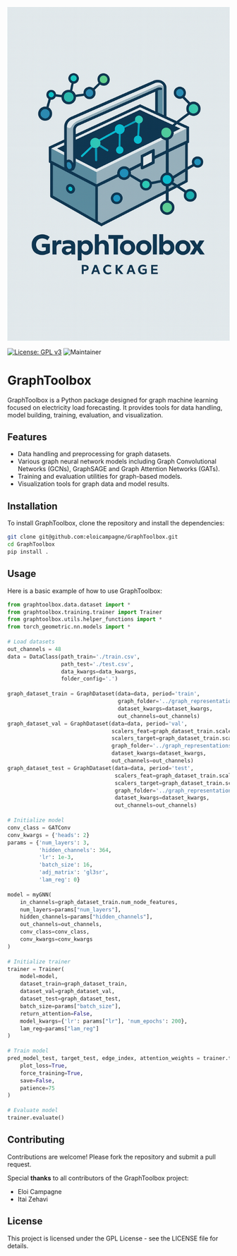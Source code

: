 ![alt text](docs/source/_static/logo_dark.png)

[![License: GPL v3](https://img.shields.io/badge/License-GPLv3-blue.svg)](https://www.gnu.org/licenses/gpl-3.0)
![Maintainer](https://img.shields.io/badge/maintainer-E.Campagne-blue)

# GraphToolbox

GraphToolbox is a Python package designed for graph machine learning focused on electricity load forecasting. It provides tools for data handling, model building, training, evaluation, and visualization.

## Features

- Data handling and preprocessing for graph datasets.
- Various graph neural network models including Graph Convolutional Networks (GCNs), GraphSAGE and Graph Attention Networks (GATs).
- Training and evaluation utilities for graph-based models.
- Visualization tools for graph data and model results.

## Installation

To install GraphToolbox, clone the repository and install the dependencies:

```sh
git clone git@github.com:eloicampagne/GraphToolbox.git
cd GraphToolbox
pip install .
```

## Usage

Here is a basic example of how to use GraphToolbox:

```python
from graphtoolbox.data.dataset import *
from graphtoolbox.training.trainer import Trainer
from graphtoolbox.utils.helper_functions import *
from torch_geometric.nn.models import *

# Load datasets
out_channels = 48
data = DataClass(path_train='./train.csv', 
                 path_test='./test.csv', 
                 data_kwargs=data_kwargs,
                 folder_config='.')

graph_dataset_train = GraphDataset(data=data, period='train', 
                                   graph_folder='../graph_representations',
                                   dataset_kwargs=dataset_kwargs,
                                   out_channels=out_channels)
graph_dataset_val = GraphDataset(data=data, period='val', 
                                 scalers_feat=graph_dataset_train.scalers_feat, 
                                 scalers_target=graph_dataset_train.scalers_target,
                                 graph_folder='../graph_representations',
                                 dataset_kwargs=dataset_kwargs,
                                 out_channels=out_channels)
graph_dataset_test = GraphDataset(data=data, period='test',
                                  scalers_feat=graph_dataset_train.scalers_feat, 
                                  scalers_target=graph_dataset_train.scalers_target,
                                  graph_folder='../graph_representations',
                                  dataset_kwargs=dataset_kwargs,
                                  out_channels=out_channels)

# Initialize model
conv_class = GATConv
conv_kwargs = {'heads': 2}
params = {'num_layers': 3, 
          'hidden_channels': 364, 
          'lr': 1e-3, 
          'batch_size': 16, 
          'adj_matrix': 'gl3sr', 
          'lam_reg': 0}

model = myGNN(
    in_channels=graph_dataset_train.num_node_features,
    num_layers=params["num_layers"],
    hidden_channels=params["hidden_channels"],
    out_channels=out_channels,
    conv_class=conv_class,
    conv_kwargs=conv_kwargs
)

# Initialize trainer
trainer = Trainer(
    model=model,
    dataset_train=graph_dataset_train,
    dataset_val=graph_dataset_val,
    dataset_test=graph_dataset_test,
    batch_size=params["batch_size"],
    return_attention=False,
    model_kwargs={'lr': params["lr"], 'num_epochs': 200},
    lam_reg=params["lam_reg"]
)

# Train model
pred_model_test, target_test, edge_index, attention_weights = trainer.train(
    plot_loss=True,
    force_training=True,
    save=False,
    patience=75
)

# Evaluate model
trainer.evaluate()
```

## Contributing

Contributions are welcome! Please fork the repository and submit a pull request.

Special **thanks** to all contributors of the GraphToolbox project:

- Eloi Campagne 
- Itai Zehavi

## License

This project is licensed under the GPL License - see the LICENSE file for details.